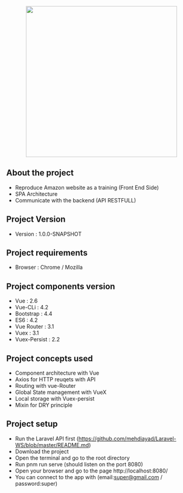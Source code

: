 <p align="center"><img src="https://upload.wikimedia.org/wikipedia/commons/9/95/Vue.js_Logo_2.svg" width="400"></p>


## About the project

- Reproduce Amazon website as a training (Front End Side)
- SPA Architecture
- Communicate with the backend (API RESTFULL)

## Project Version

- Version : 1.0.0-SNAPSHOT


## Project requirements

- Browser : Chrome / Mozilla

## Project components version

- Vue : 2.6
- Vue-CLi : 4.2
- Bootstrap : 4.4
- ES6 : 4.2
- Vue Router : 3.1
- Vuex : 3.1
- Vuex-Persist : 2.2

## Project concepts used
- Component architecture with Vue
- Axios for HTTP reuqets with API
- Routing with vue-Router
- Global State management with VueX
- Local storage with Vuex-persist
- Mixin for DRY principle

## Project setup

- Run the  Laravel API first (https://github.com/mehdiayad/Laravel-WS/blob/master/README.md)
- Download the project
- Open the terminal and go to the root directory
- Run pnm run serve (should listen on the port 8080)
- Open your browser and go to the page http://localhost:8080/
- You can connect to the app with (email:super@gmail.com / password:super)



